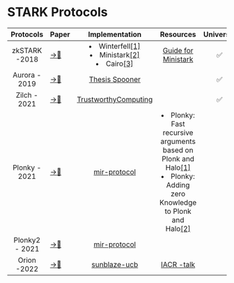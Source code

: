 # STARK Protocols 

|Protocols|Paper|Implementation |Resources |Universal|Transparent|
|:---:|---|:---:|:---:|:---:|:---:|
|zkSTARK -2018|[ →📝 ](https://eprint.iacr.org/2018/046.pdf)|</li><li>Winterfell[[1]](https://docs.rs/winterfell/latest/winterfell/)</li><li>Ministark[[2]](https://github.com/andrewmilson/ministark)</li><li>Cairo[[3]](https://github.com/starkware-libs/cairo)|[Guide for Ministark](https://github.com/TABConf/2023.tabconf.com/issues/116?utm_source=substack&utm_medium=email)|✅|✅|
|Aurora - 2019|[ →📝 ](https://eprint.iacr.org/2018/828.pdf)|[Thesis Spooner](https://www2.eecs.berkeley.edu/Pubs/TechRpts/2020/EECS-2020-182.pdf)||✅|✅|
|Zilch - 2021|[ →📝 ](https://eprint.iacr.org/2020/1155.pdf)|[TrustworthyComputing](https://github.com/TrustworthyComputing/Zilch)||✅|✅|
|Plonky - 2021|[ →📝 ](https://github.com/mir-protocol/plonky)|[mir-protocol](https://github.com/mir-protocol/plonky)|</li><li>Plonky: Fast recursive arguments based on Plonk and Halo[[1]](https://mirprotocol.org/blog/Fast-recursive-arguments-based-on-Plonk-and-Halo)</li><li>Plonky: Adding zero Knowledge to Plonk and Halo[[2]](https://mirprotocol.org/blog/Adding-zero-knowledge-to-Plonk-Halo)
|Plonky2 - 2021|[ →📝 ](https://github.com/mir-protocol/plonky2/blob/main/plonky2/plonky2.pdf)|[mir-protocol](https://github.com/mir-protocol/plonky2)
|Orion -2022|[ →📝 ](https://eprint.iacr.org/2022/1010)|[sunblaze-ucb](https://github.com/sunblaze-ucb/Orion)|[IACR -talk](https://www.youtube.com/watch?v=LZb_wqCzwr8)
